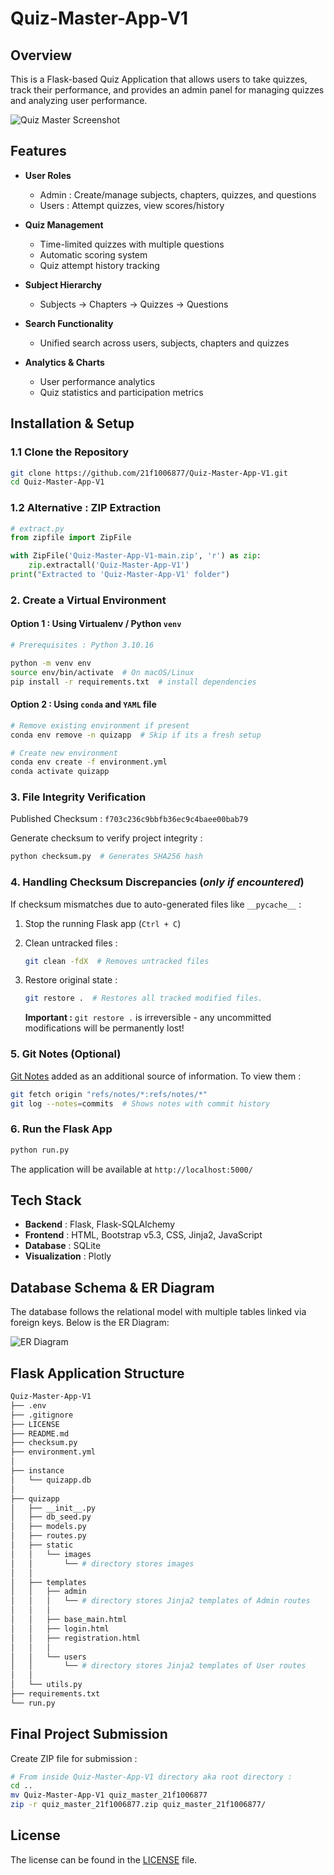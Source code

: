 # Quiz-Master-App-V1

## Overview

This is a Flask-based Quiz Application that allows users to take quizzes, track their performance, and provides an admin panel for managing quizzes and analyzing user performance.

![Quiz Master Screenshot](quizapp/static/images/admin_summary.png)

## Features

- **User Roles**
  - Admin : Create/manage subjects, chapters, quizzes, and questions
  - Users : Attempt quizzes, view scores/history

- **Quiz Management**
  - Time-limited quizzes with multiple questions
  - Automatic scoring system
  - Quiz attempt history tracking

- **Subject Hierarchy**
  - Subjects → Chapters → Quizzes → Questions

- **Search Functionality**
  - Unified search across users, subjects, chapters and quizzes
  
- **Analytics & Charts**
  - User performance analytics
  - Quiz statistics and participation metrics

## Installation & Setup

### 1.1 Clone the Repository

```bash
git clone https://github.com/21f1006877/Quiz-Master-App-V1.git
cd Quiz-Master-App-V1
```

### 1.2 Alternative : ZIP Extraction

```python
# extract.py
from zipfile import ZipFile

with ZipFile('Quiz-Master-App-V1-main.zip', 'r') as zip:
    zip.extractall('Quiz-Master-App-V1')
print("Extracted to 'Quiz-Master-App-V1' folder")
```

### 2. Create a Virtual Environment

#### Option 1 : Using Virtualenv / Python `venv`

```bash
# Prerequisites : Python 3.10.16

python -m venv env
source env/bin/activate  # On macOS/Linux
pip install -r requirements.txt  # install dependencies
```

#### Option 2 : Using `conda` and `YAML` file

```bash
# Remove existing environment if present
conda env remove -n quizapp  # Skip if its a fresh setup

# Create new environment
conda env create -f environment.yml
conda activate quizapp
```

### 3. File Integrity Verification

Published Checksum : `f703c236c9bbfb36ec9c4baee00bab79`

Generate checksum to verify project integrity :

```bash
python checksum.py  # Generates SHA256 hash
```

### 4. Handling Checksum Discrepancies (*only if encountered*)

If checksum mismatches due to auto-generated files like `__pycache__` :

1. Stop the running Flask app (`Ctrl + C`)

2. Clean untracked files :

    ```bash
    git clean -fdX  # Removes untracked files
    ```

3. Restore original state :

    ```bash
    git restore .  # Restores all tracked modified files.
    ```

    **Important :** `git restore .` is irreversible - any uncommitted modifications will be permanently lost!

### 5. Git Notes (Optional)

[Git Notes](https://git-scm.com/docs/git-notes) added as an additional source of information. To view them :

```bash
git fetch origin "refs/notes/*:refs/notes/*"
git log --notes=commits  # Shows notes with commit history
```

### 6. Run the Flask App

```sh
python run.py
```

The application will be available at `http://localhost:5000/`

## Tech Stack

- **Backend** : Flask, Flask-SQLAlchemy
- **Frontend** : HTML, Bootstrap v5.3, CSS, Jinja2, JavaScript
- **Database** : SQLite
- **Visualization** : Plotly

## Database Schema & ER Diagram

The database follows the relational model with multiple tables linked via foreign keys. Below is the ER Diagram:

![ER Diagram](quizapp/static/images/ER_Diagram.png)

## Flask Application Structure

```bash
Quiz-Master-App-V1
├── .env
├── .gitignore
├── LICENSE
├── README.md
├── checksum.py
├── environment.yml
│
├── instance
│   └── quizapp.db
│
├── quizapp
│   ├── __init__.py
│   ├── db_seed.py
│   ├── models.py
│   ├── routes.py
│   ├── static
│   │   └── images
│   │       └── # directory stores images
│   │
│   ├── templates
│   │   ├── admin
│   │   │   └── # directory stores Jinja2 templates of Admin routes
│   │   │ 
│   │   ├── base_main.html
│   │   ├── login.html
│   │   ├── registration.html
│   │   │ 
│   │   └── users
│   │       └── # directory stores Jinja2 templates of User routes
│   │
│   └── utils.py
├── requirements.txt
└── run.py
```

## Final Project Submission

Create ZIP file for submission :

```bash
# From inside Quiz-Master-App-V1 directory aka root directory :
cd ..
mv Quiz-Master-App-V1 quiz_master_21f1006877
zip -r quiz_master_21f1006877.zip quiz_master_21f1006877/
```

## License

The license can be found in the [LICENSE](LICENSE) file.